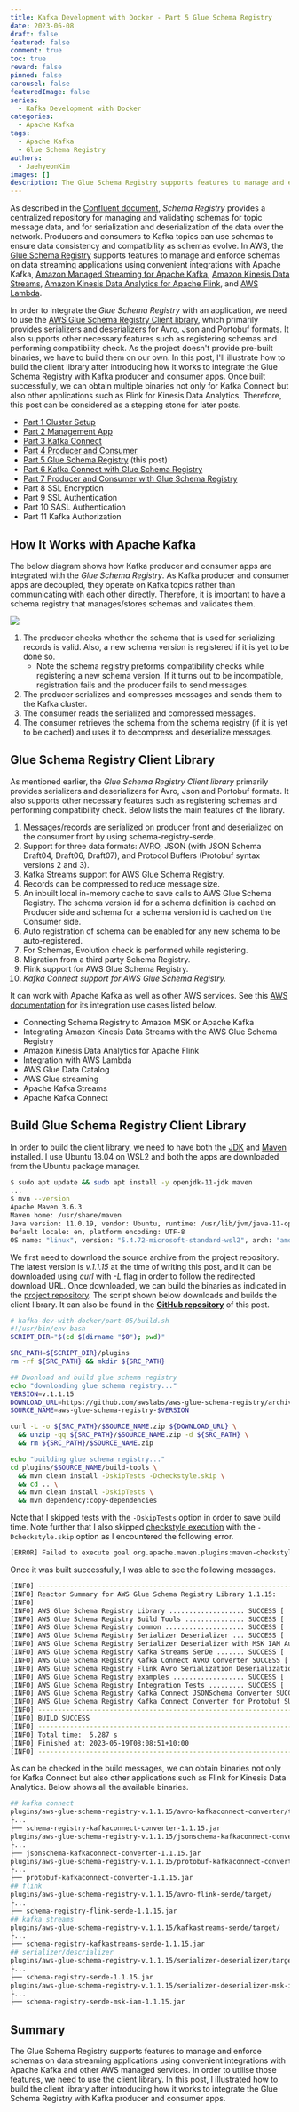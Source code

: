 ```yaml
---
title: Kafka Development with Docker - Part 5 Glue Schema Registry
date: 2023-06-08
draft: false
featured: false
comment: true
toc: true
reward: false
pinned: false
carousel: false
featuredImage: false
series:
  - Kafka Development with Docker
categories:
  - Apache Kafka
tags: 
  - Apache Kafka
  - Glue Schema Registry
authors:
  - JaehyeonKim
images: []
description: The Glue Schema Registry supports features to manage and enforce schemas on data streaming applications using convenient integrations with Apache Kafka and other AWS managed services. In order to utilise those features, we need to use the client library. In this post, I'll illustrate how to build the client library after introducing how it works to integrate the Glue Schema Registry with Kafka producer and consumer apps.
---
```


As described in the [Confluent document](https://docs.confluent.io/platform/current/schema-registry/index.html#sr-overview), _Schema Registry_ provides a centralized repository for managing and validating schemas for topic message data, and for serialization and deserialization of the data over the network. Producers and consumers to Kafka topics can use schemas to ensure data consistency and compatibility as schemas evolve. In AWS, the [Glue Schema Registry](https://docs.aws.amazon.com/glue/latest/dg/schema-registry.html) supports features to manage and enforce schemas on data streaming applications using convenient integrations with Apache Kafka, [Amazon Managed Streaming for Apache Kafka](https://aws.amazon.com/msk/), [Amazon Kinesis Data Streams](https://aws.amazon.com/kinesis/data-streams/), [Amazon Kinesis Data Analytics for Apache Flink](https://aws.amazon.com/kinesis/data-analytics/), and [AWS Lambda](https://aws.amazon.com/lambda/).

In order to integrate the *Glue Schema Registry* with an application, we need to use the [AWS Glue Schema Registry Client library](https://github.com/awslabs/aws-glue-schema-registry), which primarily provides serializers and deserializers for Avro, Json and Portobuf formats. It also supports other necessary features such as registering schemas and performing compatibility check. As the project doesn't provide pre-built binaries, we have to build them on our own. In this post, I'll illustrate how to build the client library after introducing how it works to integrate the Glue Schema Registry with Kafka producer and consumer apps. Once built successfully, we can obtain multiple binaries not only for Kafka Connect but also other applications such as Flink for Kinesis Data Analytics. Therefore, this post can be considered as a stepping stone for later posts.

* [Part 1 Cluster Setup](/blog/2023-05-04-kafka-development-with-docker-part-1)
* [Part 2 Management App](/blog/2023-05-18-kafka-development-with-docker-part-2)
* [Part 3 Kafka Connect](/blog/2023-05-25-kafka-development-with-docker-part-3)
* [Part 4 Producer and Consumer](/blog/2023-06-01-kafka-development-with-docker-part-4)
* [Part 5 Glue Schema Registry](#) (this post)
* [Part 6 Kafka Connect with Glue Schema Registry](/blog/2023-06-15-kafka-development-with-docker-part-6)
* [Part 7 Producer and Consumer with Glue Schema Registry](/blog/2023-06-22-kafka-development-with-docker-part-7)
* Part 8 SSL Encryption
* Part 9 SSL Authentication
* Part 10 SASL Authentication
* Part 11 Kafka Authorization

## How It Works with Apache Kafka

The below diagram shows how Kafka producer and consumer apps are integrated with the *Glue Schema Registry*. As Kafka producer and consumer apps are decoupled, they operate on Kafka topics rather than communicating with each other directly. Therefore, it is important to have a schema registry that manages/stores schemas and validates them.

![](featured.png#center)

1. The producer checks whether the schema that is used for serializing records is valid. Also, a new schema version is registered if it is yet to be done so. 
    + Note the schema registry preforms compatibility checks while registering a new schema version. If it turns out to be incompatible, registration fails and the producer fails to send messages. 
2. The producer serializes and compresses messages and sends them to the Kafka cluster.
3. The consumer reads the serialized and compressed messages.
4. The consumer retrieves the schema from the schema registry (if it is yet to be cached) and uses it to decompress and deserialize messages.

## Glue Schema Registry Client Library

As mentioned earlier, the *Glue Schema Registry Client library* primarily provides serializers and deserializers for Avro, Json and Portobuf formats. It also supports other necessary features such as registering schemas and performing compatibility check. Below lists the main features of the library.

1. Messages/records are serialized on producer front and deserialized on the consumer front by using schema-registry-serde.
2. Support for three data formats: AVRO, JSON (with JSON Schema Draft04, Draft06, Draft07), and Protocol Buffers (Protobuf syntax versions 2 and 3).
3. Kafka Streams support for AWS Glue Schema Registry.
4. Records can be compressed to reduce message size.
5. An inbuilt local in-memory cache to save calls to AWS Glue Schema Registry. The schema version id for a schema definition is cached on Producer side and schema for a schema version id is cached on the Consumer side.
6. Auto registration of schema can be enabled for any new schema to be auto-registered.
7. For Schemas, Evolution check is performed while registering.
8. Migration from a third party Schema Registry.
9. Flink support for AWS Glue Schema Registry.
10. *Kafka Connect support for AWS Glue Schema Registry.*

It can work with Apache Kafka as well as other AWS services. See this [AWS documentation](https://docs.aws.amazon.com/glue/latest/dg/schema-registry-integrations.html) for its integration use cases listed below.

* Connecting Schema Registry to Amazon MSK or Apache Kafka
* Integrating Amazon Kinesis Data Streams with the AWS Glue Schema Registry
* Amazon Kinesis Data Analytics for Apache Flink
* Integration with AWS Lambda
* AWS Glue Data Catalog
* AWS Glue streaming
* Apache Kafka Streams
* Apache Kafka Connect

## Build Glue Schema Registry Client Library

In order to build the client library, we need to have both the [JDK](https://openjdk.org/) and [Maven](https://maven.apache.org/) installed. I use Ubuntu 18.04 on WSL2 and both the apps are downloaded from the Ubuntu package manager.

```bash
$ sudo apt update && sudo apt install -y openjdk-11-jdk maven
...
$ mvn --version
Apache Maven 3.6.3
Maven home: /usr/share/maven
Java version: 11.0.19, vendor: Ubuntu, runtime: /usr/lib/jvm/java-11-openjdk-amd64
Default locale: en, platform encoding: UTF-8
OS name: "linux", version: "5.4.72-microsoft-standard-wsl2", arch: "amd64", family: "unix"
```

We first need to download the source archive from the project repository. The latest version is *v.1.1.15* at the time of writing this post, and it can be downloaded using *curl* with *-L* flag in order to follow the redirected download URL. Once downloaded, we can build the binaries as indicated in the [project repository](https://github.com/awslabs/aws-glue-schema-registry#using-kafka-connect-with-aws-glue-schema-registry). The script shown below downloads and builds the client library. It can also be found in the [**GitHub repository**](https://github.com/jaehyeon-kim/kafka-pocs/tree/main/kafka-dev-with-docker/part-05) of this post.

```bash
# kafka-dev-with-docker/part-05/build.sh
#!/usr/bin/env bash
SCRIPT_DIR="$(cd $(dirname "$0"); pwd)"

SRC_PATH=${SCRIPT_DIR}/plugins
rm -rf ${SRC_PATH} && mkdir ${SRC_PATH}

## Dwonload and build glue schema registry
echo "downloading glue schema registry..."
VERSION=v.1.1.15
DOWNLOAD_URL=https://github.com/awslabs/aws-glue-schema-registry/archive/refs/tags/$VERSION.zip
SOURCE_NAME=aws-glue-schema-registry-$VERSION

curl -L -o ${SRC_PATH}/$SOURCE_NAME.zip ${DOWNLOAD_URL} \
  && unzip -qq ${SRC_PATH}/$SOURCE_NAME.zip -d ${SRC_PATH} \
  && rm ${SRC_PATH}/$SOURCE_NAME.zip

echo "building glue schema registry..."
cd plugins/$SOURCE_NAME/build-tools \
  && mvn clean install -DskipTests -Dcheckstyle.skip \
  && cd .. \
  && mvn clean install -DskipTests \
  && mvn dependency:copy-dependencies
```

Note that I skipped tests with the `-DskipTests` option in order to save build time. Note further that I also skipped [checkstyle execution](https://maven.apache.org/plugins/maven-checkstyle-plugin/) with the `-Dcheckstyle.skip` option as I encountered the following error.  

```bash
[ERROR] Failed to execute goal org.apache.maven.plugins:maven-checkstyle-plugin:3.1.2:check (default) on project schema-registry-build-tools: Failed during checkstyle execution: Unable to find suppressions file at location: /tmp/kafka-pocs/kafka-dev-with-docker/part-05/plugins/aws-glue-schema-registry-v.1.1.15/build-tools/build-tools/src/main/resources/suppressions.xml: Could not find resource '/tmp/kafka-pocs/kafka-dev-with-docker/part-05/plugins/aws-glue-schema-registry-v.1.1.15/build-tools/build-tools/src/main/resources/suppressions.xml'. -> [Help 1]
```

Once it was built successfully, I was able to see the following messages.

```bash
[INFO] ------------------------------------------------------------------------
[INFO] Reactor Summary for AWS Glue Schema Registry Library 1.1.15:
[INFO] 
[INFO] AWS Glue Schema Registry Library ................... SUCCESS [  0.644 s]
[INFO] AWS Glue Schema Registry Build Tools ............... SUCCESS [  0.038 s]
[INFO] AWS Glue Schema Registry common .................... SUCCESS [  0.432 s]
[INFO] AWS Glue Schema Registry Serializer Deserializer ... SUCCESS [  0.689 s]
[INFO] AWS Glue Schema Registry Serializer Deserializer with MSK IAM Authentication client SUCCESS [  0.216 s]
[INFO] AWS Glue Schema Registry Kafka Streams SerDe ....... SUCCESS [  0.173 s]
[INFO] AWS Glue Schema Registry Kafka Connect AVRO Converter SUCCESS [  0.190 s]
[INFO] AWS Glue Schema Registry Flink Avro Serialization Deserialization Schema SUCCESS [  0.541 s]
[INFO] AWS Glue Schema Registry examples .................. SUCCESS [  0.211 s]
[INFO] AWS Glue Schema Registry Integration Tests ......... SUCCESS [  0.648 s]
[INFO] AWS Glue Schema Registry Kafka Connect JSONSchema Converter SUCCESS [  0.239 s]
[INFO] AWS Glue Schema Registry Kafka Connect Converter for Protobuf SUCCESS [  0.296 s]
[INFO] ------------------------------------------------------------------------
[INFO] BUILD SUCCESS
[INFO] ------------------------------------------------------------------------
[INFO] Total time:  5.287 s
[INFO] Finished at: 2023-05-19T08:08:51+10:00
[INFO] ------------------------------------------------------------------------
```

As can be checked in the build messages, we can obtain binaries not only for Kafka Connect but also other applications such as Flink for Kinesis Data Analytics. Below shows all the available binaries.

```bash
## kafka connect
plugins/aws-glue-schema-registry-v.1.1.15/avro-kafkaconnect-converter/target/
├...
├── schema-registry-kafkaconnect-converter-1.1.15.jar
plugins/aws-glue-schema-registry-v.1.1.15/jsonschema-kafkaconnect-converter/target/
├...
├── jsonschema-kafkaconnect-converter-1.1.15.jar
plugins/aws-glue-schema-registry-v.1.1.15/protobuf-kafkaconnect-converter/target/
├...
├── protobuf-kafkaconnect-converter-1.1.15.jar
## flink
plugins/aws-glue-schema-registry-v.1.1.15/avro-flink-serde/target/
├...
├── schema-registry-flink-serde-1.1.15.jar
## kafka streams
plugins/aws-glue-schema-registry-v.1.1.15/kafkastreams-serde/target/
├...
├── schema-registry-kafkastreams-serde-1.1.15.jar
## serializer/descrializer
plugins/aws-glue-schema-registry-v.1.1.15/serializer-deserializer/target/
├...
├── schema-registry-serde-1.1.15.jar
plugins/aws-glue-schema-registry-v.1.1.15/serializer-deserializer-msk-iam/target/
├...
├── schema-registry-serde-msk-iam-1.1.15.jar
```

## Summary

The Glue Schema Registry supports features to manage and enforce schemas on data streaming applications using convenient integrations with Apache Kafka and other AWS managed services. In order to utilise those features, we need to use the client library. In this post, I illustrated how to build the client library after introducing how it works to integrate the Glue Schema Registry with Kafka producer and consumer apps.